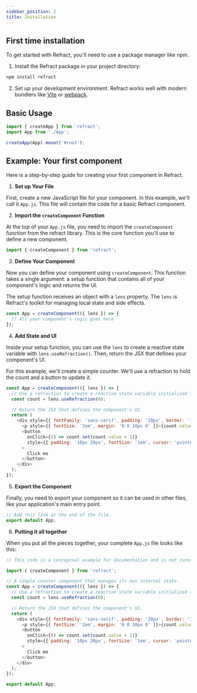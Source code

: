 ```yaml
---
sidebar_position: 2
title: Installation
---
```


## First time installation 

To get started with Refract, you'll need to use a package manager like npm.

1. Install the Refract package in your project directory:


```js 
npm install refract
```

2. Set up your development environment. Refract works well with modern bundlers like [Vite](https://vite.dev/) or [webpack](https://webpack.js.org/).


## Basic Usage

```js
import { createApp } from 'refract';
import App from './App';

createApp(App).mount('#root');
```

## Example: Your first component

Here is a step-by-step guide for creating your first component in Refract.

1. **Set up Your File**


First, create a new JavaScript file for your component. In this example, we'll call it `App.js`. This file will contain the code for a basic Refract component.



2. **Import the `createComponent` Function**


At the top of your `App.js` file, you need to import the `createComponent` function from the refract library. This is the core function you'll use to define a new component.

```js
import { createComponent } from 'refract';
```

3. **Define Your Component**


Now you can define your component using `createComponent`. This function takes a single argument: a setup function that contains all of your component's logic and returns the UI.

The setup function receives an object with a `lens` property. The `lens` is Refract's toolkit for managing local state and side effects.


```js
const App = createComponent(({ lens }) => {
  // All your component's logic goes here
});
```

4. **Add State and UI**


Inside your setup function, you can use the `lens` to create a reactive state variable with `lens.useRefraction()`. Then, return the JSX that defines your component's UI.

For this example, we'll create a simple counter. We'll use a refraction to hold the count and a button to update it.

```js
const App = createComponent(({ lens }) => {
  // Use a refraction to create a reactive state variable initialized to 0.
  const count = lens.useRefraction(0);

  // Return the JSX that defines the component's UI.
  return (
    <div style={{ fontFamily: 'sans-serif', padding: '20px', border: '1px solid #ddd', borderRadius: '8px', textAlign: 'center' }}>
      <p style={{ fontSize: '2em', margin: '0 0 10px 0' }}>{count.value}</p>
      <button
        onClick={() => count.set(count.value + 1)}
        style={{ padding: '10px 20px', fontSize: '1em', cursor: 'pointer', borderRadius: '5px', border: 'none', backgroundColor: '#007bff', color: 'white' }}
      >
        Click me
      </button>
    </div>
  );
});
```


5. **Export the Component**


Finally, you need to export your component so it can be used in other files, like your application's main entry point.


```js
// Add this line at the end of the file.
export default App;
```


6. **Putting it all together**


When you put all the pieces together, your complete `App.js` file looks like this:


```js
// This code is a conceptual example for documentation and is not runnable.

import { createComponent } from 'refract';

// A simple counter component that manages its own internal state.
const App = createComponent(({ lens }) => {
  // Use a refraction to create a reactive state variable initialized to 0.
  const count = lens.useRefraction(0);

  // Return the JSX that defines the component's UI.
  return (
    <div style={{ fontFamily: 'sans-serif', padding: '20px', border: '1px solid #ddd', borderRadius: '8px', textAlign: 'center' }}>
      <p style={{ fontSize: '2em', margin: '0 0 10px 0' }}>{count.value}</p>
      <button
        onClick={() => count.set(count.value + 1)}
        style={{ padding: '10px 20px', fontSize: '1em', cursor: 'pointer', borderRadius: '5px', border: 'none', backgroundColor: '#007bff', color: 'white' }}
      >
        Click me
      </button>
    </div>
  );
});

export default App;
```